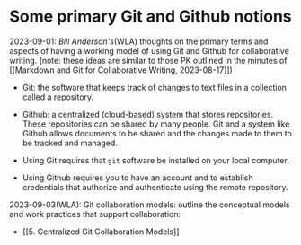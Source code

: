 # Some primary Git and Github notions

2023-09-01: *Bill Anderson's*(WLA) thoughts on the primary terms and aspects of having a working model of using Git and Github for collaborative writing. 
(note: these ideas are similar to those PK outlined in the minutes of [[Markdown and Git for Collaborative Writing, 2023-08-17]])  

- Git: the software that keeps track of changes to text files in a collection called a repository.  
- Github: a centralized (cloud-based) system that stores repositories. These repositories can be shared by many people. Git and a system like Github allows documents to be shared and the changes made to them to be tracked and managed.  

 - Using Git requires that `git` software be installed on your local computer.  
 - Using Github requires you to have an account and to establish credentials that authorize and authenticate using the remote repository.  

2023-09-03(WLA): Git collaboration models: outline the conceptual models and work practices that support collaboration:   
 - [[5. Centralized Git Collaboration Models]]  
